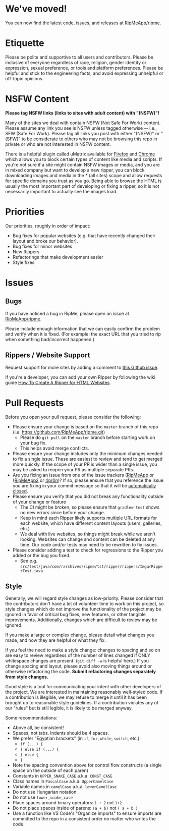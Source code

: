 # We've moved!

You can now find the latest code, issues, and releases at [RipMeApp/ripme](https://github.com/RipMeApp/ripme/).


# Etiquette

Please be polite and supportive to all users and contributors. Please be inclusive of everyone regardless of race, religion, gender identity or expression, sexual preference, or tools and platform preferences. Please be helpful and stick to the engineering facts, and avoid expressing unhelpful or off-topic opinions.


# NSFW Content

**Please tag NSFW links (links to sites with adult content) with "(NSFW)"!**

Many of the sites we deal with contain NSFW (Not Safe For Work) content. Please assume any link you see is NSFW unless tagged otherwise -- i.e., SFW (Safe For Work). Please tag all links you post with either "(NSFW)" or "(SFW)" to be considerate to others who may not be browsing this repo in private or who are not interested in NSFW content.

There is a helpful plugin called uMatrix available for [Firefox](https://addons.mozilla.org/en-US/firefox/addon/umatrix/) and [Chrome](https://chrome.google.com/webstore/detail/umatrix/ogfcmafjalglgifnmanfmnieipoejdcf) which allows you to block certain types of content like media and scripts.
If you're not sure if a site might contain NSFW images or media, and you are in mixed company but want to develop a new ripper, you can block downloading images and media in the * (all sites) scope and allow requests for specific domains you trust as you go.
Being able to browse the HTML is usually the most important part of developing or fixing a ripper, so it is not necessarily important to actually see the images load.


# Priorities

Our priorities, roughly in order of impact:

* Bug fixes for popular websites (e.g. that have recently changed their layout and broke our behavior).
* Bug fixes for minor websites
* New Rippers
* Refactorings that make development easier
* Style fixes


# Issues

## Bugs

If you have noticed a bug in RipMe, please open an issue at [RipMeApp/ripme](https://github.com/RipMeApp/ripme/issues/new).

Please include enough information that we can easily confirm the problem and verify when it is fixed. (For example: the exact URL that you tried to rip when something bad/incorrect happened.)


## Rippers / Website Support

Request support for more sites by adding a comment to [this Github issue](https://github.com/RipMeApp/ripme/issues/2068).

If you're a developer, you can add your own Ripper by following the wiki guide
[How To Create A Ripper for HTML Websites](https://github.com/ripmeapp/ripme/wiki/How-To-Create-A-Ripper-for-HTML-websites).


# Pull Requests

Before you open your pull request, please consider the following:

* Please ensure your change is based on the `master` branch of this repo (i.e. https://github.com/RipMeApp/ripme.git)
  * Please do `git pull` on the `master` branch before starting work on your bug fix.
  * This helps avoid merge conflicts.
* Please ensure your change includes only the minimum changes needed to fix a single issue. These are easiest to review and tend to get merged more quickly. If the scope of your PR is wider than a single issue, you may be asked to reopen your PR as multiple separate PRs.
* Are you fixing an issue from one of the issue trackers ([RipMeApp](https://github.com/RipMeApp/ripme/issues) or ([RipMeApp2](https://github.com/RipMeApp2/ripme/issues) or [4pr0n](https://github.com/4pr0n/ripme/issues))? If so, please ensure that you reference the issue you are fixing in your commit message so that it will be [automatically closed](https://help.github.com/articles/closing-issues-via-commit-messages/).
* Please ensure you verify that you did not break any functionality outside of your change or feature
  * The CI might be broken, so please ensure that `gradlew test` shows no new errors since before your change.
  * Keep in mind each Ripper likely supports multiple URL formats for each website, which have different content layouts (users, galleries, etc.)
  * We deal with live websites, so things might break while we aren't looking. Websites can change and content can be deleted at any time. Our code and/or tests may need to be rewritten to fix issues.
* Please consider adding a test to check for regressions to the Ripper you added or the bug you fixed.
  * See e.g. `src/test/java/com/rarchives/ripme/tst/ripper/rippers/ImgurRipperTest.java`


## Style

Generally, we will regard style changes as low-priority. Please consider that the contributors don't have a lot of volunteer time to work on this project, so style changes which do not improve the functionality of the project may be ignored in favor of critical bug fixes, new features, or other tangible improvements. Additionally, changes which are difficult to review may be ignored.

If you make a large or complex change, please detail what changes you made, and how they are helpful or what they fix.

If you feel the need to make a style change: changes to spacing and so on are easy to review regardless of the number of lines changed if ONLY whitespace changes are present. (`git diff -w` is helpful here.) If you change spacing and layout, please avoid also moving things around or otherwise refactoring the code. **Submit refactoring changes separately from style changes.**

Good style is a tool for communicating your intent with other developers of the project. We are interested in maintaining reasonably well-styled code. If a contribution is illegible, we may refuse to merge it until it has been brought up to reasonable style guidelines. If a contribution violates any of our "rules" but is still legible, it is likely to be merged anyway.

Some recommendations:

* Above all, be consistent!
* Spaces, not tabs. Indents should be 4 spaces.
* We prefer "Egyptian brackets" (in `if`, `for`, `while`, `switch`, etc.):
  * `if (...) {`
  * `} else if (...) {`
  * `} else {`
  * `}`
* Note the spacing convention above for control flow constructs (a single space on the outside of each paren)
* Constants in `UPPER_SNAKE_CASE` a.k.a. `CONST_CASE`
* Class names in `PascalCase` a.k.a. `UpperCamelCase`
* Variable names in `camelCase` a.k.a. `lowerCamelCase`
* Do not use Hungarian notation
* Do not use `lower_snake_case`
* Place spaces around binary operators: `1 + 2` not `1+2`
* Do not place spaces inside of parens: `(a + b)` not `( a + b )`
* Use a function like VS Code's "Organize Imports" to ensure imports are committed to the repo in a consistent order no matter who writes the code.
